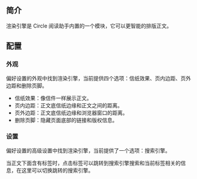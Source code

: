 ## 简介

渲染引擎是 Circle 阅读助手内置的一个模块，它可以更智能的排版正文。

## 配置

### 外观

偏好设置的外观中找到渲染引擎，当前提供四个选项：信纸效果、页内边距、页外边距和删除页脚。

- 信纸效果：像信件一样展示正文。
- 页内边距：正文底信纸边缘和正文之间的距离。
- 页外边距：正文底信纸边缘和浏览器窗口的距离。
- 删除页脚：隐藏页面底部的链接和版权信息。

### 设置

偏好设置的高级设置中找到渲染引擎，当前提供了一个选项：搜索引擎。

当正文下面含有标签时，点击标签可以跳转到搜索引擎搜索和当前标签相关的信息，在这里可以切换跳转的搜索引擎。
